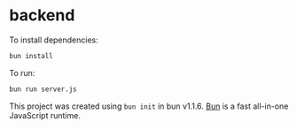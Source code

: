 # backend

To install dependencies:

```bash
bun install
```

To run:

```bash
bun run server.js
```

This project was created using `bun init` in bun v1.1.6. [Bun](https://bun.sh) is a fast all-in-one JavaScript runtime.
